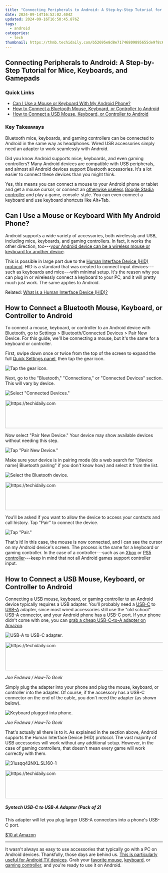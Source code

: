 ```yaml
---
title: "Connecting Peripherals to Android: A Step-by-Step Tutorial for Mice, Keyboards, and Gamepads"
date: 2024-09-14T16:52:02.404Z
updated: 2024-09-16T16:50:45.876Z
tags:
  - android
categories:
  - tech
thumbnail: https://thmb.techidaily.com/b52695e8d8e71746809895655de9f8c6acd7b0659cd0b84f4316b6b432fb112c.jpg
---
```


## Connecting Peripherals to Android: A Step-by-Step Tutorial for Mice, Keyboards, and Gamepads

### Quick Links

* [Can I Use a Mouse or Keyboard With My Android Phone?](https://driver-install.techidaily.com/windows-tech-tips-refreshing-intel-hardware-drivers/)
* [How to Connect a Bluetooth Mouse, Keyboard, or Controller to Android](https://fox-cloud.techidaily.com/new-2024-approved-ai-assisted-the-ultimate-list-of-podcast-title-makers/)
* [How to Connect a USB Mouse, Keyboard, or Controller to Android](https://twitter-videos.techidaily.com/seamless-sync-tweets-as-videos-on-whatsapp-for-2024/)

### Key Takeaways

 Bluetooth mice, keyboards, and gaming controllers can be connected to Android in the same way as headphones. Wired USB accessories simply need an adapter to work seamlessly with Android.

 Did you know Android supports mice, keyboards, and even gaming controllers? Many Android devices are compatible with USB peripherals, and almost all Android devices support Bluetooth accessories. It's a lot easier to connect these devices than you might think.

 Yes, this means you can connect a mouse to your Android phone or tablet and get a mouse cursor, or connect an [otherwise useless](https://screen-recording.techidaily.com/in-2024-export-ppt-as-animated-film/) [Google Stadia controller](https://screen-capture.techidaily.com/civics-challenge-club-leading-political-gaming-series/) and play a game, console-style. You can even connect a keyboard and use keyboard shortcuts like Alt+Tab.

##  Can I Use a Mouse or Keyboard With My Android Phone?

 Android supports a wide variety of accessories, both wirelessly and USB, including mice, keyboards, and gaming controllers. In fact, it works the other direction, too---[your Android device can be a wireless mouse or keyboard for another device](https://some-guidance.techidaily.com/new-unveiling-ustreams-offerings-and-opponents/).

 This is possible in large part due to the [Human Interface Device (HID) protocol](https://www.howtogeek.com/713565/what-is-a-human-interface-device-hid/). HID is a standard that was created to connect input devices---such as keyboards and mice---with minimal setup. It's the reason why you can plug in or wirelessly connect a keyboard to your PC, and it will pretty much just work. The same applies to Android.

Related: [What Is a Human Interface Device (HID)?](https://www.howtogeek.com/713565/what-is-a-human-interface-device-hid/) 

##  How to Connect a Bluetooth Mouse, Keyboard, or Controller to Android

 To connect a mouse, keyboard, or controller to an Android device with Bluetooth, go to Settings > Bluetooth/Connected Devices > Pair New Device. For this guide, we'll be connecting a mouse, but it's the same for a keyboard or controller.

 First, swipe down once or twice from the top of the screen to expand the full [Quick Settings panel](https://youtube-blog.techidaily.com/ed-unlocking-video-popularity-a-comprehensive-guide-to-tagging-on-youtube-for-2024/), then tap the gear icon.

![Tap the gear icon.](https://static1.howtogeekimages.com/wordpress/wp-content/uploads/2016/02/2023-04-27_12-52-00.jpg) 

 Next, go to the "Bluetooth," "Connections," or "Connected Devices" section. This will vary by device.

![Select "Connected Devices."](https://static1.howtogeekimages.com/wordpress/wp-content/uploads/2016/02/2023-04-27_12-53-09.jpg) 

<!-- affiliate ads begin -->
<a href="https://aidotcom.pxf.io/c/5597632/2129043/19576" target="_top" id="2129043">
  <img src="//a.impactradius-go.com/display-ad/19576-2129043" border="0" alt="https://techidaily.com" width="728" height="90"/>
</a>
<img height="0" width="0" src="https://aidotcom.pxf.io/i/5597632/2129043/19576" style="position:absolute;visibility:hidden;" border="0" />
<!-- affiliate ads end -->

 Now select "Pair New Device." Your device may show available devices without needing this step.

![Tap "Pair New Device."](https://static1.howtogeekimages.com/wordpress/wp-content/uploads/2016/02/2023-04-27_12-53-38.jpg) 

 Make sure your device is in pairing mode (do a web search for "\[device name\] Bluetooth pairing" if you don't know how) and select it from the list.

![Select the Bluetooth device.](https://static1.howtogeekimages.com/wordpress/wp-content/uploads/2016/02/2023-04-27_12-54-06.jpg) 

<!-- affiliate ads begin -->
<a href="https://ephamedtechinc.pxf.io/c/5597632/2137204/26400" target="_top" id="2137204">
  <img src="//a.impactradius-go.com/display-ad/26400-2137204" border="0" alt="https://techidaily.com" width="728" height="90"/>
</a>
<img height="0" width="0" src="https://ephamedtechinc.pxf.io/i/5597632/2137204/26400" style="position:absolute;visibility:hidden;" border="0" />
<!-- affiliate ads end -->

 You'll be asked if you want to allow the device to access your contacts and call history. Tap "Pair" to connect the device.

![Tap "Pair."](https://static1.howtogeekimages.com/wordpress/wp-content/uploads/2016/02/2023-04-27_12-54-14.jpg) 

 That's it! In this case, the mouse is now connected, and I can see the cursor on my Android device's screen. The process is the same for a keyboard or gaming controller. In the case of a controller---such as an [Xbox](https://instagram-videos.techidaily.com/efficient-content-curation-multiple-photosvideos-to-instagram-storyboard-for-2024/) or [PS5 controller](https://extra-information.techidaily.com/new-crafting-visionary-art-top-10-apps-for-vector-enthusiasts/)\---keep in mind that not all Android games support controller input.

##  How to Connect a USB Mouse, Keyboard, or Controller to Android

 Connecting a USB mouse, keyboard, or gaming controller to an Android device typically requires a USB adapter. You'll probably need a [USB-C](https://screen-activity-recording.techidaily.com/navigating-lenovo-screen-capture-tools-effortlessly/) to [USB-A](https://vp-tips.techidaily.com/updated-in-2024-exploring-the-full-features-sony-fdr-x1000-model/) adapter, since most wired accessories still use the "old school" USB-A connector, and your Android phone has a USB-C port. If your phone didn't come with one, you can [grab a cheap USB-C-to-A adapter on Amazon](https://amazon.com/dp/B07CVX3516?tag=htg-v2-78p0t7u-20&ascsubtag=UUhtgUeUpU221679&asc%5Frefurl=https%3A%2F%2Fwww.howtogeek.com%2F164783%2Fhow-to-connect-mice-keyboards-and-gamepads-to-an-android-phone-or-tablet%2F&asc%5Fcampaign=Short-Term).

![USB-A to USB-C adapter.](https://static1.howtogeekimages.com/wordpress/wp-content/uploads/2016/02/PXL_20230427_1711333832.jpg) 

<!-- affiliate ads begin -->
<a href="https://appsumo.8odi.net/c/5597632/2123748/7443" target="_top" id="2123748">
  <img src="//a.impactradius-go.com/display-ad/7443-2123748" border="0" alt="https://techidaily.com" width="600" height="90"/>
</a>
<img height="0" width="0" src="https://appsumo.8odi.net/i/5597632/2123748/7443" style="position:absolute;visibility:hidden;" border="0" />
<!-- affiliate ads end -->

_Joe Fedewa / How-To Geek_

 Simply plug the adapter into your phone and plug the mouse, keyboard, or controller into the adapter. Of course, if the accessory has a USB-C connector on the end of the cable, you don't need the adapter (as shown below).

![Keyboard plugged into phone.](https://static1.howtogeekimages.com/wordpress/wp-content/uploads/2016/02/PXL_20230427_171948353.jpg) 

_Joe Fedewa / How-To Geek_

 That's actually all there is to it. As explained in the section above, Android supports the Human Interface Device (HID) protocol. The vast majority of USB accessories will work without any additional setup. However, in the case of gaming controllers, that doesn't mean every game will work correctly with them.

![31usqq42NXL._SL160_-1](https://static1.howtogeekimages.com/wordpress/wp-content/uploads/2023/06/31usqq42nxl-_sl160_-1.jpg) 

<!-- affiliate ads begin -->
<a href="https://ephamedtechinc.pxf.io/c/5597632/2136622/26400" target="_top" id="2136622">
  <img src="//a.impactradius-go.com/display-ad/26400-2136622" border="0" alt="https://techidaily.com" width="728" height="90"/>
</a>
<img height="0" width="0" src="https://ephamedtechinc.pxf.io/i/5597632/2136622/26400" style="position:absolute;visibility:hidden;" border="0" />
<!-- affiliate ads end -->

#####  Syntech USB-C to USB-A Adapter (Pack of 2)

This adapter will let you plug larger USB-A connectors into a phone's USB-C port.

[$10 at Amazon](https://www.amazon.com/dp/B07CVX3516) 

---

 It wasn't always as easy to use accessories that typically go with a PC on Android devices. Thankfully, those days are behind us. [This is particularly useful for Android TV devices](https://screen-mirror.techidaily.com/guide-to-mirror-your-google-pixel-8-pro-to-other-android-devices-drfone-by-drfone-android/). Grab your [favorite mouse](https://snapchat-videos.techidaily.com/directly-send-snaps-from-your-phone-a-tutorial-for-2024/), [keyboard](https://extra-skills.techidaily.com/new-solidify-your-bio-link-an-easy-tiktok-methodology/), or [gaming controller](https://hardware-reviews.techidaily.com/unlocking-the-potential-of-computer-components-with-toms-gear-guides/), and you're ready to use it on Android.

<ins class="adsbygoogle"
     style="display:block"
     data-ad-format="autorelaxed"
     data-ad-client="ca-pub-7571918770474297"
     data-ad-slot="1223367746"></ins>

<ins class="adsbygoogle"
     style="display:block"
     data-ad-client="ca-pub-7571918770474297"
     data-ad-slot="8358498916"
     data-ad-format="auto"
     data-full-width-responsive="true"></ins>



